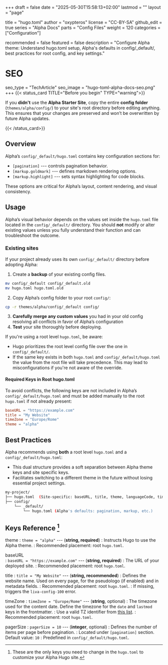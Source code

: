 +++
draft = false
date = "2025-05-30T15:58:13+02:00"
lastmod = ""
layout = "page"

title = "hugo.toml"
author = "oxypteros"
license = "CC-BY-SA"
github_edit = true
series = "Alpha Docs"
  parts = "Config Files"
  weight = 120
categories = ["Configuration"]

recommended = false
featured = false
description = "Configure Alpha theme: Understand hugo.toml setup, Alpha's defaults in config/_default/, best practices for root config, and key settings."
# SEO
seo_type = "TechArticle"
seo_image = "hugo-toml-alpha-docs-seo.png"
+++
{{< status_card TITLE="Before you begin" TYPE="warning">}}

If you **didn't** use the **Alpha Starter Site**, copy the entire **config folder** (`themes/alpha/config/`) to your site's root directory before editing anything. 
This ensures that your changes are preserved and won’t be overwritten by future Alpha updates.

{{< /status_card>}}

## Overview
Alpha’s `config/_default/hugo.toml` contains key configuration sections for:
- `[pagination]` --- controls pagination behavior.
- `[markup.goldmark]` --- defines markdown rendering options.
- `[markup.highlight]` --- sets syntax highlighting for code blocks.

These options are critical for Alpha’s layout, content rendering, and visual consistency.

## Usage
Alpha’s visual behavior depends on the values set inside the `hugo.toml` file located in the `config/_default/` directory. You should **not** modify or alter existing values unless you fully understand their function and can troubleshoot the outcome.

### Existing sites
If your project already uses its own `config/_default/` directory before adopting Alpha:
1. Create a **backup** of your existing config files.
```bash
mv config/_default config/_default.old
mv hugo.toml hugo.toml.old

```
2. Copy Alpha’s config folder to your root `config/`:
```bash
cp -r themes/alpha/config/_default config/

```
3. **Carefully merge any custom values** you had in your old config resolving all conflicts in favor of Alpha’s configuration
4. **Test** your site thoroughly before deploying.


If you're using a root level `hugo.toml`, be aware:
- Hugo prioritizes the root level config file over the one in `config/_default/`.
- If the same key exists in both `hugo.toml` and `config/_default/hugo.toml` the value from the root file will take precedence. This may lead to misconfigurations if you're not aware of the override.

#### Required Keys in Root hugo.toml
To avoid conflicts, the following keys are not included in Alpha’s `config/_default/hugo.toml` and must be added manually to the root `hugo.toml` if not already present:
```toml
baseURL = "https://example.com"
title = "My Website"
timeZone = "Europe/Rome"
theme = "alpha"
```
## Best Practices
Alpha recommends using **both** a root level `hugo.toml` and a `config/_default/hugo.toml`:
- This dual structure provides a soft separation between Alpha theme keys and site specific keys.
- Facilitates switching to a different theme in the future without losing essential project settings.
```bash
my-project/
├── hugo.toml  (Site-specific: baseURL, title, theme, languageCode, timeZone)
├── config/
    └── _default/
        └── hugo.toml (Alpha's defaults: pagination, markup, etc.)
```
## Keys Reference [^1]
theme
: `theme = "alpha"` --- (**string, required**)
: Instructs Hugo to use the Alpha theme. 
: Recommended placement: root `hugo.toml`.

baseURL  
: `baseURL = "https://example.com"` --- (**string, required**)
: The URL of your deployed site. 
: Recommended placement: root `hugo.toml`.

title 
: `title = "My Website"` --- (**string, recommended**)
: Defines the website name. Used on every page, for the pseudologo (if enabled) and in metadata fields.
: Recommended placement: root `hugo.toml`.
: If missing, triggers the `liva-config-100` error.

timeZone
: `timeZone = "Europe/Rome"` --- (**string**, optional)
: The timezone used for the content date. Define the timezone for the `date` and `lastmod` keys in the frontmatter.
: Use a valid TZ identifier from [this list](https://en.wikipedia.org/wiki/List_of_tz_database_time_zones/ "Wikipedia page listing the tz database time zones").
: Recommended placement: root `hugo.toml`.

pagerSize 
: `pagerSize = 10` --- (**integer**, optional)
: Defines the number of items per page before pagination. 
: Located under `[pagination]` section. Default value: `10`
: Predefined in `config/_default/hugo.toml`.

[^1]: These are the only keys you need to change in the `hugo.toml` to customize your Alpha Hugo site.